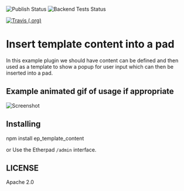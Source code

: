 ![Publish Status](https://github.com/ether/ep_template_content/workflows/Node.js%20Package/badge.svg) ![Backend Tests Status](https://github.com/ether/ep_template_content/workflows/Backend%20tests/badge.svg)

[![Travis (.org)](https://api.travis-ci.org/johnmclear/ep_template_content.svg?branch=develop)](https://travis-ci.org/github/johnmclear/ep_template_content)

# Insert template content into a pad
In this example plugin we should have content can be defined and then used as a template to show a popup for user input which can then be inserted into a pad.

## Example animated gif of usage if appropriate
![Screenshot](https://user-images.githubusercontent.com/220864/99979953-97841d80-2d9f-11eb-9782-5f65817c58f4.PNG)

## Installing
npm install ep_template_content

or Use the Etherpad ``/admin`` interface.

## LICENSE
Apache 2.0
